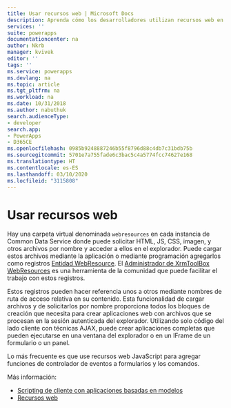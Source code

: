 ```yaml
---
title: Usar recursos web | Microsoft Docs
description: Aprenda cómo los desarrolladores utilizan recursos web en aplicaciones basadas en modelos.
services: ''
suite: powerapps
documentationcenter: na
author: Nkrb
manager: kvivek
editor: ''
tags: ''
ms.service: powerapps
ms.devlang: na
ms.topic: article
ms.tgt_pltfrm: na
ms.workload: na
ms.date: 10/31/2018
ms.author: nabuthuk
search.audienceType:
- developer
search.app:
- PowerApps
- D365CE
ms.openlocfilehash: 0985b9248887246b55f8796d88c4db7c31bdb75b
ms.sourcegitcommit: 5701e7a755fade6c3bac5c4a5774fcc74627e168
ms.translationtype: HT
ms.contentlocale: es-ES
ms.lasthandoff: 03/10/2020
ms.locfileid: "3115808"
---
```

# <a name="use-web-resources"></a>Usar recursos web

Hay una carpeta virtual denominada `webresources` en cada instancia de Common Data Service donde puede solicitar HTML, JS, CSS, imagen, y otros archivos por nombre y acceder a ellos en el explorador. Puede cargar estos archivos mediante la aplicación o mediante programación agregarlos como registros [Entidad WebResource](../common-data-service/reference/entities/webresource.md). El [Administrador de XrmToolBox WebResources](https://www.xrmtoolbox.com/plugins/MsCrmTools.WebResourcesManager/) es una herramienta de la comunidad que puede facilitar el trabajo con estos registros.

Estos registros pueden hacer referencia unos a otros mediante nombres de ruta de acceso relativa en su contenido. Esta funcionalidad de cargar archivos y de solicitarlos por nombre proporciona todos los bloques de creación que necesita para crear aplicaciones web con archivos que se procesan en la sesión autenticada del explorador. Utilizando solo código del lado cliente con técnicas AJAX, puede crear aplicaciones completas que pueden ejecutarse en una ventana del explorador o en un IFrame de un formulario o un panel. 

Lo más frecuente es que use recursos web JavaScript para agregar funciones de controlador de eventos a formularios y los comandos.

Más información:
- [Scripting de cliente con aplicaciones basadas en modelos](client-scripting.md)
- [Recursos web](/dynamics365/customer-engagement/developer/web-resources)

